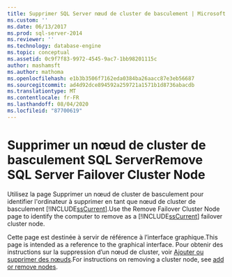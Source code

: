 ```yaml
---
title: Supprimer SQL Server nœud de cluster de basculement | Microsoft Docs
ms.custom: ''
ms.date: 06/13/2017
ms.prod: sql-server-2014
ms.reviewer: ''
ms.technology: database-engine
ms.topic: conceptual
ms.assetid: 0c9f7f83-9972-4545-9ac7-1bb98201115c
author: mashamsft
ms.author: mathoma
ms.openlocfilehash: e1b3b3506f7162eda0384ba26aacc87e3eb56687
ms.sourcegitcommit: ad4d92dce894592a259721a1571b1d8736abacdb
ms.translationtype: MT
ms.contentlocale: fr-FR
ms.lasthandoff: 08/04/2020
ms.locfileid: "87700619"
---
```

# <a name="remove-sql-server-failover-cluster-node"></a><span data-ttu-id="ba01d-102">Supprimer un nœud de cluster de basculement SQL Server</span><span class="sxs-lookup"><span data-stu-id="ba01d-102">Remove SQL Server Failover Cluster Node</span></span>
  <span data-ttu-id="ba01d-103">Utilisez la page Supprimer un nœud de cluster de basculement pour identifier l'ordinateur à supprimer en tant que nœud de cluster de basculement [!INCLUDE[ssCurrent](../../includes/sscurrent-md.md)].</span><span class="sxs-lookup"><span data-stu-id="ba01d-103">Use the Remove Failover Cluster Node page to identify the computer to remove as a [!INCLUDE[ssCurrent](../../includes/sscurrent-md.md)] failover cluster node.</span></span>  
  
  <span data-ttu-id="ba01d-104">Cette page est destinée à servir de référence à l’interface graphique.</span><span class="sxs-lookup"><span data-stu-id="ba01d-104">This page is intended as a reference to the graphical interface.</span></span> <span data-ttu-id="ba01d-105">Pour obtenir des instructions sur la suppression d’un nœud de cluster, voir [Ajouter ou supprimer des nœuds](../failover-clusters/install/add-or-remove-nodes-in-a-sql-server-failover-cluster-setup.md#Remove).</span><span class="sxs-lookup"><span data-stu-id="ba01d-105">For instructions on removing a cluster node, see [add or remove nodes](../failover-clusters/install/add-or-remove-nodes-in-a-sql-server-failover-cluster-setup.md#Remove).</span></span> 
  
  
